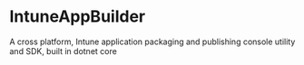 # IntuneAppBuilder
A cross platform, Intune application packaging and publishing console utility and SDK, built in dotnet core

